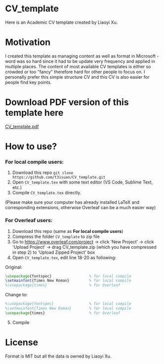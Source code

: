 # CV_template
Here is an Academic CV template created by Liaoyi Xu.
# Motivation
I created this template as managing content as well as format in Microsoft - word was so hard since it had to be update very frequency and applied in multiple places. The content of most available CV templates is either so crowded or too "fancy" therefore hard for other people to focus on. I personally prefer this simple structure CV and this CV is also easier for people find key points.
# Download PDF version of this template here
[CV_template.pdf](https://github.com/t3isuan/CV_template/files/6215439/CV_template.pdf)
# How to use?
### For local compile users:
1. Download this repo ```git clone https://github.com/t3isuan/CV_template.git``` 
2. Open ``CV_template.tex`` with some text editor (VS Code, Sublime Text, etc.)
3. Compile ``CV_template.tex`` directly. 

(Please make sure your computer has already installed LaTeX and corresponding extensions, otherwise Overleaf can be a much easier way)
### For Overleaf users:
1. Download this repo (same as **For local compile users**)
2. Compress the folder ``CV_template`` to zip file
3. Go to https://www.overleaf.com/project -> click 'New Project' -> click 'Upload Project' -> drag CV_template.zip (which you have compressed in step 2) to 'Upload Zipped Project' box
4. Open ``CV_template.tex``, edit line 18-20 as following:

Original:
```latex
\usepackage{fontspec}                 % for local compile
\setmainfont{Times New Roman}         % for local compile
%\usepackage{times}                   % for Overleaf
```
Change to:
```latex
%\usepackage{fontspec}                % for local compile
%\setmainfont{Times New Roman}        % for local compile
\usepackage{times}                    % for Overleaf
```
5. Compile
# License
Format is MIT but all the data is owned by Liaoyi Xu.
